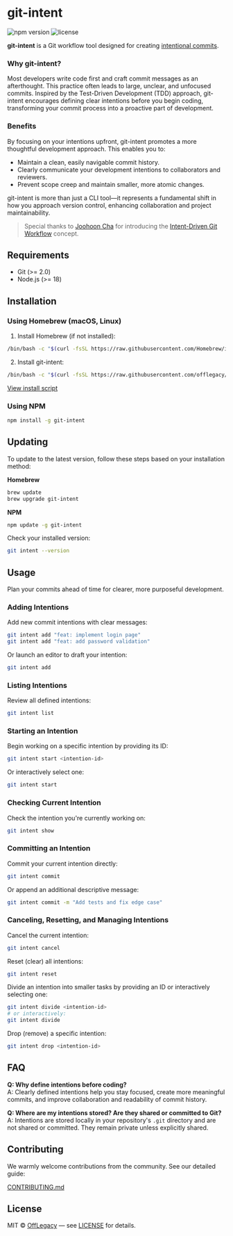 # git-intent

![npm version](https://img.shields.io/npm/v/git-intent.svg) ![license](https://img.shields.io/github/license/offlegacy/git-intent)

**git-intent** is a Git workflow tool designed for creating [intentional commits](https://intentionalcommits.org/).

### Why git-intent?

Most developers write code first and craft commit messages as an afterthought. This practice often leads to large, unclear, and unfocused commits. Inspired by the Test-Driven Development (TDD) approach, git-intent encourages defining clear intentions before you begin coding, transforming your commit process into a proactive part of development.

### Benefits

By focusing on your intentions upfront, git-intent promotes a more thoughtful development approach. This enables you to:

- Maintain a clean, easily navigable commit history.
- Clearly communicate your development intentions to collaborators and reviewers.
- Prevent scope creep and maintain smaller, more atomic changes.

git-intent is more than just a CLI tool—it represents a fundamental shift in how you approach version control, enhancing collaboration and project maintainability.

> Special thanks to [Joohoon Cha](https://github.com/jcha0713) for introducing the [Intent-Driven Git Workflow](https://youtu.be/yDRs4Pl1Lq0?feature=shared) concept.

## Requirements

- Git (>= 2.0)
- Node.js (>= 18)

## Installation

### Using Homebrew (macOS, Linux)

1. Install Homebrew (if not installed):
```bash
/bin/bash -c "$(curl -fsSL https://raw.githubusercontent.com/Homebrew/install/HEAD/install.sh)"
```

2. Install git-intent:
```bash
/bin/bash -c "$(curl -fsSL https://raw.githubusercontent.com/offlegacy/git-intent/main/scripts/install.sh)"
```
[View install script](https://github.com/offlegacy/git-intent/blob/main/scripts/install.sh)

### Using NPM

```bash
npm install -g git-intent
```

## Updating

To update to the latest version, follow these steps based on your installation method:

**Homebrew**
```bash
brew update
brew upgrade git-intent
```

**NPM**
```bash
npm update -g git-intent
```

Check your installed version:
```bash
git intent --version
```

## Usage

Plan your commits ahead of time for clearer, more purposeful development.

### Adding Intentions

Add new commit intentions with clear messages:

```bash
git intent add "feat: implement login page"
git intent add "feat: add password validation"
```

Or launch an editor to draft your intention:

```bash
git intent add
```

### Listing Intentions

Review all defined intentions:

```bash
git intent list
```

### Starting an Intention

Begin working on a specific intention by providing its ID:

```bash
git intent start <intention-id>
```

Or interactively select one:

```bash
git intent start
```

### Checking Current Intention

Check the intention you're currently working on:

```bash
git intent show
```

### Committing an Intention

Commit your current intention directly:

```bash
git intent commit
```

Or append an additional descriptive message:

```bash
git intent commit -m "Add tests and fix edge case"
```

### Canceling, Resetting, and Managing Intentions

Cancel the current intention:

```bash
git intent cancel
```

Reset (clear) all intentions:

```bash
git intent reset
```

Divide an intention into smaller tasks by providing an ID or interactively selecting one:

```bash
git intent divide <intention-id>
# or interactively:
git intent divide
```

Drop (remove) a specific intention:

```bash
git intent drop <intention-id>
```

## FAQ

**Q: Why define intentions before coding?**  
A: Clearly defined intentions help you stay focused, create more meaningful commits, and improve collaboration and readability of commit history.

**Q: Where are my intentions stored? Are they shared or committed to Git?**  
A: Intentions are stored locally in your repository's `.git` directory and are not shared or committed. They remain private unless explicitly shared.

## Contributing

We warmly welcome contributions from the community. See our detailed guide:

[CONTRIBUTING.md](./CONTRIBUTING.md)

## License

MIT © [OffLegacy](https://github.com/offlegacy) — see [LICENSE](./LICENSE) for details.